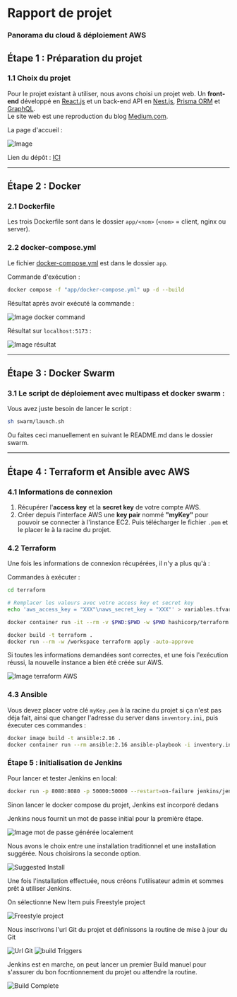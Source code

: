 # Rapport de projet
### Panorama du cloud & déploiement AWS

## Étape 1 : Préparation du projet
### 1.1 Choix du projet
Pour le projet existant à utiliser, nous avons choisi un projet web. 
Un **front-end** développé en [React.js](https://fr.react.dev/) et un back-end API en [Nest.js](https://nestjs.com/), [Prisma ORM](https://www.prisma.io/) et [GraphQL](https://graphql.org/).  
Le site web est une reproduction du blog [Medium.com](https://medium.com/).

La page d'accueil :

![Image](images/image_home_client.png)

Lien du dépôt : [ICI](https://github.com/EFREI-M1-Dev/GraphQL-Eval-FLMP)

<hr>

## Étape 2 : Docker
### 2.1 Dockerfile
Les trois Dockerfile sont dans le dossier `app/<nom>` (`<nom>` = client, nginx ou server).

### 2.2 docker-compose.yml
Le fichier [docker-compose.yml](app/docker-compose.yml) est dans le dossier `app`.

Commande d'exécution : 
```sh
docker compose -f "app/docker-compose.yml" up -d --build
```

Résultat après avoir exécuté la commande :

![Image docker command](images/image_docker_app_running.png)

Résultat sur `localhost:5173` : 

![Image résultat](images/image_docker_app_result.png)

<hr>

## Étape 3 : Docker Swarm

### 3.1 Le script de déploiement avec multipass et docker swarm : 

Vous avez juste besoin de lancer le script :
```sh
sh swarm/launch.sh
```

Ou faites ceci manuellement en suivant le README.md dans le dossier swarm.

<hr>

## Étape 4 : Terraform et Ansible avec AWS
### 4.1 Informations de connexion
1. Récupérer l'**access key** et la **secret key** de votre compte AWS.
2. Créer depuis l'interface AWS une **key pair** nommé **"myKey"** pour pouvoir se connecter à l'instance EC2. Puis télécharger le fichier `.pem` et le placer le à la racine du projet.

### 4.2 Terraform
Une fois les informations de connexion récupérées, il n'y a plus qu'à :

Commandes à exécuter : 
```sh
cd terraform

# Remplacer les valeurs avec votre access key et secret key
echo 'aws_access_key = "XXX"\naws_secret_key = "XXX"' > variables.tfvars

docker container run -it --rm -v $PWD:$PWD -w $PWD hashicorp/terraform init

docker build -t terraform .
docker run --rm -w /workspace terraform apply -auto-approve
```

Si toutes les informations demandées sont correctes, et une fois l'exécution réussi, la nouvelle instance a bien été créée sur AWS.

![Image terraform AWS](images/image_terraform_aws.png)


### 4.3 Ansible
Vous devez placer votre clé `myKey.pem` à la racine du projet si ça n'est pas déja fait, ainsi que changer l'adresse du server dans `inventory.ini`, puis éxecuter ces commandes :

```sh
docker image build -t ansible:2.16 . 
docker container run --rm ansible:2.16 ansible-playbook -i inventory.ini playbook.yml
```

### Étape 5 : initialisation de Jenkins

Pour lancer et tester Jenkins en local:
```sh
docker run -p 8080:8080 -p 50000:50000 --restart=on-failure jenkins/jenkins:2.430-jdk21
```
Sinon lancer le docker compose du projet, Jenkins est incorporé dedans

Jenkins nous fournit un mot de passe initial pour la première étape.

![Image mot de passe générée localement](images/jenkins/initialAdminPassword.png)

Nous avons le choix entre une installation traditionnel et une installation suggérée. Nous choisirons la seconde option.

![Suggested Install](images/jenkins/suggested%20install.png)

Une fois l'installation effectuée, nous créons l'utilisateur admin et sommes prêt à utiliser Jenkins.

On sélectionne New Item puis Freestyle project

![Freestyle project](images/jenkins/freestyle%20project.png)

Nous inscrivons l'url Git du projet et définissons la routine de mise à jour du Git

![Url Git](images/jenkins/github.png)
![build Triggers](images/jenkins/build%20triggers.png)

Jenkins est en marche, on peut lancer un premier Build manuel pour s'assurer du bon focntionnement du projet ou attendre la routine.

![Build Complete](/images/jenkins/build%20complete.png)
